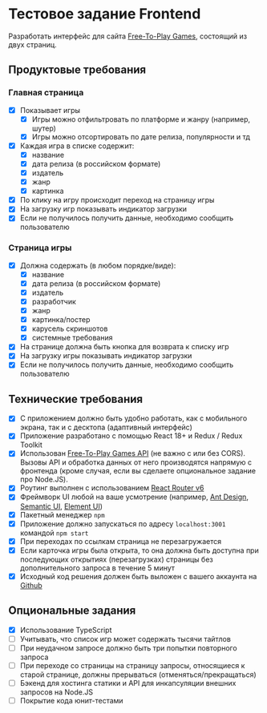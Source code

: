 # Тестовое задание Frontend

Разработать интерфейс для сайта [Free-To-Play Games](https://www.freetogame.com/), состоящий из двух страниц.

## Продуктовые требования
### Главная страница
- [x] Показывает игры
    - [x] Игры можно отфильтровать по платформе и жанру (например, шутер)
    - [x] Игры можно отсортировать по дате релиза, популярности и тд
- [x] Каждая игра в списке содержит:
	- [x] название
	- [x] дата релиза (в российском формате)
    - [x] издатель
    - [x] жанр
    - [x] картинка
- [x] По клику на игру происходит переход на страницу игры
- [x] На загрузку игр показывать индикатор загрузки
- [x] Если не получилось получить данные, необходимо сообщить пользователю
### Страница игры
- [x] Должна содержать (в любом порядке/виде):	
	- [x] название
	- [x] дата релиза (в российском формате)
    - [x] издатель
    - [x] разработчик
    - [x] жанр
    - [x] картинка/постер
    - [x] карусель скриншотов
    - [x] системные требования
- [x] На странице должна быть кнопка для возврата к списку игр
- [x] На загрузку игры показывать индикатор загрузки
- [x] Если не получилось получить данные, необходимо сообщить пользователю

## Технические требования

- [x] С приложением должно быть удобно работать, как с мобильного экрана, так и с десктопа (адаптивный интерфейс)
- [x] Приложение разработано с помощью React 18+ и Redux / Redux Toolkit
- [x] Использован [Free-To-Play Games API](https://www.freetogame.com/api-doc) (не важно с или без CORS). Вызовы API и обработка данных от него производятся напрямую с фронтенда (кроме случая, если вы сделаете опциональное задание про Node.JS).
- [x] Роутинг выполнен с использованием [React Router v6](https://reactrouter.com/en/main)
- [x] Фреймворк UI любой на ваше усмотрение (например, [Ant Design](https://ant.design/), [Semantic UI](https://react.semantic-ui.com/), [Element UI](http://elemental-ui.com/))
- [x] Пакетный менеджер `npm`
- [x] Приложение должно запускаться по адресу `localhost:3001` командой `npm start`
- [x] При переходах по ссылкам страница не перезагружается
- [x] Если карточка игры была открыта, то она должна быть доступна при последующих открытиях (перезагрузках) страницы без дополнительного запроса в течение 5 минут
- [x] Исходный код решения должен быть выложен с вашего аккаунта на [Github](http://github.com/)

## Опциональные задания
- [x] Использование TypeScript
- [ ] Учитывать, что список игр может содержать тысячи тайтлов
- [ ] При неудачном запросе должно быть три попытки повторного запроса
- [ ] При переходе со страницы на страницу запросы, относящиеся к старой странице, должны прерываться (отменяться/прекращаться)
- [ ] Бэкенд для хостинга статики и API для инкапсуляции внешних запросов на Node.JS
- [ ] Покрытие кода юнит-тестами